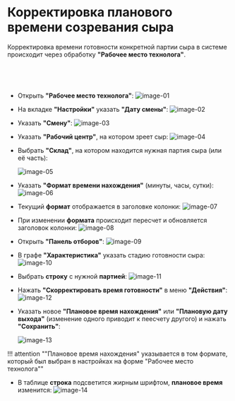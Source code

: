 # Корректировка планового времени созревания сыра


Корректировка времени готовности конкретной партии сыра в системе происходит через
обработку **"Рабочее место технолога"**.

 

 

-   Открыть **"Рабочее место технолога"**:
    ![image-01](../../Maturation/ReleaseOfRipenedCheeseNoWeighing/ReleaseOfRipenedCheeseNoWeighing.assets/image-01.png)
    
-   На вкладке **"Настройки"** указать **"Дату смены"**:
    ![image-02](../../Maturation/ReleaseOfRipenedCheeseNoWeighing/ReleaseOfRipenedCheeseNoWeighing.assets/image-02.png)

-   Указать **"Смену"**:
    ![image-03](../../Maturation/ReleaseOfRipenedCheeseNoWeighing/ReleaseOfRipenedCheeseNoWeighing.assets/image-03.png)
    
-   Указать **"Рабочий центр"**, на котором зреет сыр:
    ![image-04](../../Maturation/ReleaseOfRipenedCheeseNoWeighing/ReleaseOfRipenedCheeseNoWeighing.assets/image-04.png)
    
-   Выбрать **"Склад"**, на котором находится нужная партия сыра (или её часть):
    
    ![image-05](../../Maturation/ReleaseOfRipenedCheeseNoWeighing/ReleaseOfRipenedCheeseNoWeighing.assets/image-05.png)
    
-   Указать **"Формат времени нахождения"** (минуты, часы, сутки):
    ![image-06](../../Maturation/ReleaseOfRipenedCheeseNoWeighing/ReleaseOfRipenedCheeseNoWeighing.assets/image-06.png)

-   Текущий **формат** отображается в заголовке колонки:
    ![image-07](../../Maturation/ReleaseOfRipenedCheeseNoWeighing/ReleaseOfRipenedCheeseNoWeighing.assets/image-07.png)

-   При изменении **формата** происходит пересчет и обновляется заголовок колонки:
    ![image-08](../../Maturation/ReleaseOfRipenedCheeseNoWeighing/ReleaseOfRipenedCheeseNoWeighing.assets/image-08.png)
    
-   Открыть **"Панель отборов"**:
    ![image-09](../../Maturation/ReleaseOfRipenedCheeseNoWeighing/ReleaseOfRipenedCheeseNoWeighing.assets/image-09.png)
    
-   В графе **"Характеристика"** указать стадию готовности сыра:
    ![image-10](../../Maturation/ReleaseOfRipenedCheeseNoWeighing/ReleaseOfRipenedCheeseNoWeighing.assets/image-10.png)
    
-   Выбрать **строку** с нужной **партией**:
    ![image-11](CorrectPlanReadyTime.assets/image-11.png)

-   Нажать **"Скорректировать время готовности"** в меню **"Действия"**:
    ![image-12](CorrectPlanReadyTime.assets/image-12.png)

    
-   Указать новое **"Плановое время нахождения"** или **"Плановую дату выхода"** (изменение одного приводит к пеесчету другого) и нажать **"Сохранить"**:
  
    ![image-13](CorrectPlanReadyTime.assets/image-13.png)
    
!!! attention ""Плановое время нахождения" указывается в том формате, который был выбран в настройках на форме "Рабочее место технолога""
    
-   В таблице **строка** подсветится жирным шрифтом, **плановое время** изменится:
    ![image-14](CorrectPlanReadyTime.assets/image-14.png)
